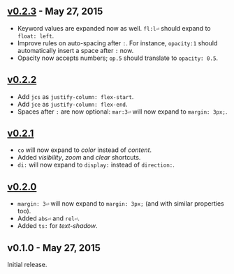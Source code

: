 ## [v0.2.3] - May 27, 2015

* Keyword values are expanded now as well. `fl:l⏎` should expand to `float: left`.
* Improve rules on auto-spacing after `:`. For instance, `opacity:1` should automatically insert a space after `:` now.
* Opacity now accepts numbers; `op.5` should translate to `opacity: 0.5`.

## [v0.2.2]

* Add `jcs` as `justify-column: flex-start`.
* Add `jce` as `justify-column: flex-end`.
* Spaces after `:` are now optional: `mar:3⏎` will now expand to `margin: 3px;`.

## [v0.2.1]

* `co` will now expand to *color* instead of *content*.
* Added *visibility*, *zoom* and *clear* shortcuts.
* `di:` will now expand to `display:` instead of `direction:`.

## [v0.2.0]

* `margin: 3⏎` will now expand to `margin: 3px;` (and with similar properties too).
* Added `abs⏎` and `rel⏎`.
* Added `ts:` for *text-shadow*.

## v0.1.0 - May 27, 2015

Initial release.

[v0.2.0]: https://github.com/rstacruz/vim-css-shorthand/compare/v0.1.0...v0.2.0
[v0.2.1]: https://github.com/rstacruz/vim-css-shorthand/compare/v0.2.0...v0.2.1
[v0.2.2]: https://github.com/rstacruz/vim-css-shorthand/compare/v0.2.1...v0.2.2
[v0.2.3]: https://github.com/rstacruz/vim-css-shorthand/compare/v0.2.2...v0.2.3
